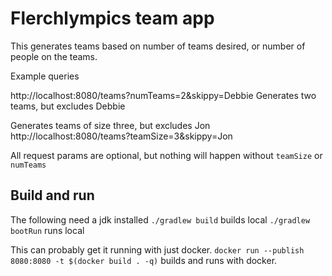 # Flerchlympics team app
This generates teams based on number of teams desired, or number of people on the teams.

Example queries

http://localhost:8080/teams?numTeams=2&skippy=Debbie
Generates two teams, but excludes Debbie

Generates teams of size three, but excludes Jon
http://localhost:8080/teams?teamSize=3&skippy=Jon

All request params are optional, but nothing will happen without `teamSize` or `numTeams`

## Build and run
The following need a jdk installed
`./gradlew build` builds local
`./gradlew bootRun` runs local

This can probably get it running with just docker.
`docker run --publish 8080:8080 -t $(docker build . -q)` builds and runs with docker.
